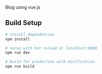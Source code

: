 Blog using vue.js

## Build Setup

``` bash
# install dependencies
npm install

# serve with hot reload at localhost:8080
npm run dev

# build for production with minification
npm run build
```

